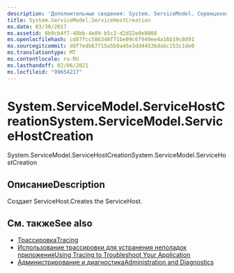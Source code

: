 ```yaml
---
description: 'Дополнительные сведения: System. ServiceModel. Сервицехосткреатион'
title: System.ServiceModel.ServiceHostCreation
ms.date: 03/30/2017
ms.assetid: 0b9cb4f7-48bb-4e89-b5c2-d2d22e0e8088
ms.openlocfilehash: cd87fcc586348f71be09c6f949ee4a16b19c8d91
ms.sourcegitcommit: ddf7edb67715a5b9a45e3dd44536dabc153c1de0
ms.translationtype: MT
ms.contentlocale: ru-RU
ms.lasthandoff: 02/06/2021
ms.locfileid: "99654217"
---
```

# <a name="systemservicemodelservicehostcreation"></a><span data-ttu-id="ae585-103">System.ServiceModel.ServiceHostCreation</span><span class="sxs-lookup"><span data-stu-id="ae585-103">System.ServiceModel.ServiceHostCreation</span></span>

<span data-ttu-id="ae585-104">System.ServiceModel.ServiceHostCreation</span><span class="sxs-lookup"><span data-stu-id="ae585-104">System.ServiceModel.ServiceHostCreation</span></span>  
  
## <a name="description"></a><span data-ttu-id="ae585-105">Описание</span><span class="sxs-lookup"><span data-stu-id="ae585-105">Description</span></span>  

 <span data-ttu-id="ae585-106">Создает ServiceHost.</span><span class="sxs-lookup"><span data-stu-id="ae585-106">Creates the ServiceHost.</span></span>  
  
## <a name="see-also"></a><span data-ttu-id="ae585-107">См. также</span><span class="sxs-lookup"><span data-stu-id="ae585-107">See also</span></span>

- [<span data-ttu-id="ae585-108">Трассировка</span><span class="sxs-lookup"><span data-stu-id="ae585-108">Tracing</span></span>](index.md)
- [<span data-ttu-id="ae585-109">Использование трассировки для устранения неполадок приложения</span><span class="sxs-lookup"><span data-stu-id="ae585-109">Using Tracing to Troubleshoot Your Application</span></span>](using-tracing-to-troubleshoot-your-application.md)
- [<span data-ttu-id="ae585-110">Администрирование и диагностика</span><span class="sxs-lookup"><span data-stu-id="ae585-110">Administration and Diagnostics</span></span>](../index.md)
